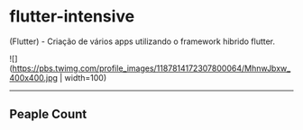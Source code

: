 # flutter-intensive
(Flutter) - Criação de vários apps utilizando o framework hibrido flutter.

![](https://pbs.twimg.com/profile_images/1187814172307800064/MhnwJbxw_400x400.jpg | width=100)

<hr/>

## Peaple Count
